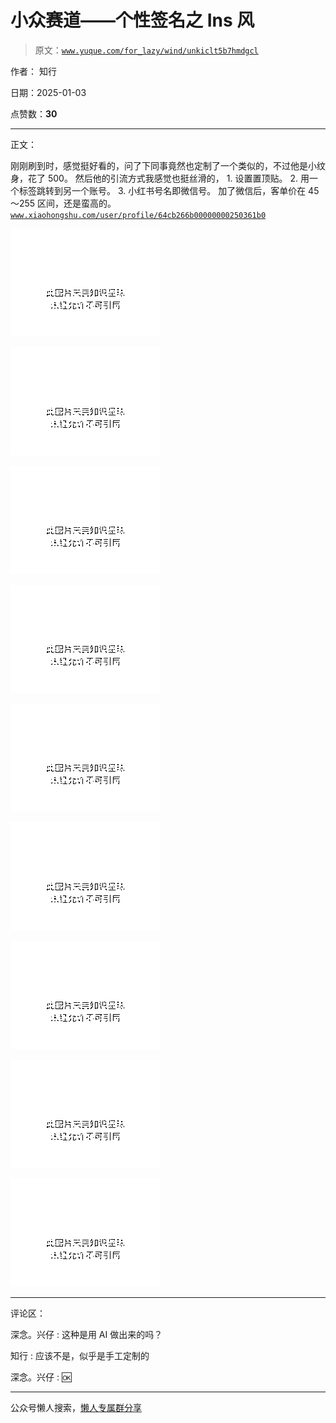 # 小众赛道——个性签名之 Ins 风

> 原文：[`www.yuque.com/for_lazy/wind/unkiclt5b7hmdgcl`](https://www.yuque.com/for_lazy/wind/unkiclt5b7hmdgcl)

作者： 知行

日期：2025-01-03

点赞数：**30**

* * *

正文：

刚刚刷到时，感觉挺好看的，问了下同事竟然也定制了一个类似的，不过他是小纹身，花了 500。 然后他的引流方式我感觉也挺丝滑的， 1. 设置置顶贴。 2. 用一个标签跳转到另一个账号。 3. 小红书号名即微信号。 加了微信后，客单价在 45～255 区间，还是蛮高的。 [`www.xiaohongshu.com/user/profile/64cb266b00000000250361b0`](https://www.xiaohongshu.com/user/profile/64cb266b00000000250361b0)

![](img/3fdf7ade1fbfd5d6c40c696f6b3fc033.png "None")

![](img/1759a93862923e0e647372a5114fb841.png "None")

![](img/91a640a9f69f31f8a73fefab7199cee2.png "None")

![](img/57cd6c962945f2135976313f301ffd89.png "None")

![](img/36a386620a8821b126b734c15b97c39c.png "None")

![](img/6bde29adbfd5715dc37fede80ce97ffd.png "None")

![](img/361da206ddf839a20b7be87d4d9ee5c7.png "None")

![](img/229d2f779e027a1220b6c5ae6dd855e4.png "None")

![](img/ce4c54bb40d4fcba0113d1e2cf6cb6ee.png "None")

* * *

评论区：

深念。兴仔 : 这种是用 AI 做出来的吗？

知行 : 应该不是，似乎是手工定制的

深念。兴仔 : 🆗

* * *

公众号懒人搜索，[懒人专属群分享](https://lazybook.fun/#/blog/group)
